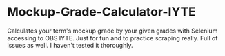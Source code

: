 # Mockup-Grade-Calculator-IYTE
Calculates your term's mockup grade by your given grades with Selenium accessing to OBS IYTE. 
Just for fun and to practice scraping really. Full of issues as well.
I haven't tested it thoroughly.
